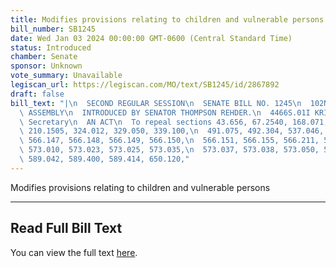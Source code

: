```yaml
---
title: Modifies provisions relating to children and vulnerable persons
bill_number: SB1245
date: Wed Jan 03 2024 00:00:00 GMT-0600 (Central Standard Time)
status: Introduced
chamber: Senate
sponsor: Unknown
vote_summary: Unavailable
legiscan_url: https://legiscan.com/MO/text/SB1245/id/2867892
draft: false
bill_text: "|\n  SECOND REGULAR SESSION\n  SENATE BILL NO. 1245\n  102ND GENERA L\
  \ ASSEMBLY\n  INTRODUCED BY SENATOR THOMPSON REHDER.\n  4466S.01I KRISTINA MARTIN,\
  \ Secretary\n  AN ACT\n  To repeal sections 43.656, 67.2540, 168.071, 210.1080,\
  \ 210.1505, 324.012, 329.050, 339.100,\n  491.075, 492.304, 537.046, 542.301, 566.010,\
  \ 566.147, 566.148, 566.149, 566.150,\n  566.151, 566.155, 566.211, 566.218, 567.030,\
  \ 573.010, 573.023, 573.025, 573.035,\n  573.037, 573.038, 573.050, 573.052, 573.215,\
  \ 589.042, 589.400, 589.414, 650.120,"
---
```

Modifies provisions relating to children and vulnerable persons

---

## Read Full Bill Text

You can view the full text [here](https://legiscan.com/MO/text/SB1245/id/2867892).
